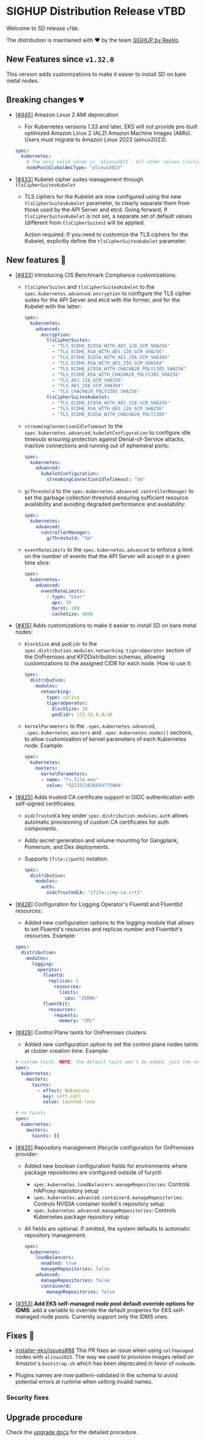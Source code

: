 # SIGHUP Distribution Release vTBD

Welcome to SD release `vTBD`.

The distribution is maintained with ❤️ by the team [SIGHUP by ReeVo](https://sighup.io/).

## New Features since `v1.32.0`

This version adds customizations to make it easier to install SD on bare metal nodes.

## Breaking changes 💔

- [[#445](https://github.com/sighupio/distribution/pull/445)] Amazon Linux 2 AMI deprecation
  - For Kubernetes versions 1.33 and later, EKS will not provide pre-built optimized Amazon Linux 2 (AL2) Amazon Machine Images (AMIs). Users must migrate to Amazon Linux 2023 (alinux2023).
  ```yaml
  spec:
    kubernetes:
      # The only valid value is `alinux2023`. All other values (including `alinux2`) result in a schema validation error.
      nodePoolGlobalAmiType: "alinux2023"
  ```

- [[#433](https://github.com/sighupio/distribution/pull/433)] Kubelet cipher suites management through `tlsCipherSuitesKubelet`
  - TLS ciphers for the Kubelet are now configured using the new `tlsCipherSuitesKubelet` parameter, to clearly separate them from those used by the API Server and etcd. Going forward, if `tlsCipherSuitesKubelet` is not set, a separate set of default values (different from `tlsCipherSuites`) will be applied.
    
    Action required: If you need to customize the TLS ciphers for the Kubelet, explicitly define the `tlsCipherSuitesKubelet` parameter.

## New features 🌟

- [[#433](https://github.com/sighupio/distribution/pull/433)] Introducing CIS Benchmark Compliance customizations:

  - `tlsCipherSuites` and `tlsCipherSuitesKubelet` to the `spec.kubernetes.advanced.encryption` to configure the TLS cipher suites for the API Server and etcd with the former, and for the Kubelet with the latter:

    ```yaml
    spec:
      kubernetes:
        advanced:
          encryption:
            tlsCipherSuites:
              - "TLS_ECDHE_ECDSA_WITH_AES_128_GCM_SHA256"
              - "TLS_ECDHE_RSA_WITH_AES_128_GCM_SHA256"
              - "TLS_ECDHE_ECDSA_WITH_AES_256_GCM_SHA384"
              - "TLS_ECDHE_RSA_WITH_AES_256_GCM_SHA384"
              - "TLS_ECDHE_ECDSA_WITH_CHACHA20_POLY1305_SHA256"
              - "TLS_ECDHE_RSA_WITH_CHACHA20_POLY1305_SHA256"
              - "TLS_AES_128_GCM_SHA256"
              - "TLS_AES_256_GCM_SHA384"
              - "TLS_CHACHA20_POLY1305_SHA256"
            tlsCipherSuitesKubelet:
              - "TLS_ECDHE_ECDSA_WITH_AES_128_GCM_SHA256"
              - "TLS_ECDHE_RSA_WITH_AES_128_GCM_SHA256"
              - "TLS_ECDHE_ECDSA_WITH_CHACHA20_POLY1305"
    ```

  - `streamingConnectionIdleTimeout` to the `spec.kubernetes.advanced.kubeletConfiguration` to configure idle timeouts ensuring protection against Denial-of-Service attacks, inactive connections and running out of ephemeral ports:

    ```yaml
    spec:
      kubernetes:
        advanced:
          kubeletConfiguration:
            streamingConnectionIdleTimeout: "5m"
    ```

  - `gcThreshold` to the `spec.kubernetes.advanced.controllerManager` to set the garbage collection threshold ensuring sufficient resource availability and avoiding
degraded performance and availability:

    ```yaml
    spec:
      kubernetes:
        advanced:
          controllerManager:
            gcThreshold: "5m"
    ```

  - `eventRateLimits` to the `spec.kubernetes.advanced` to enforce a limit on the number of events that the API Server will accept in a given time slice:

    ```yaml
    spec:
      kubernetes:
        advanced:
          eventRateLimits:
            - type: "User"
              qps: 20
              burst: 100
              cacheSize: 4096
    ```

- [[#415](https://github.com/sighupio/distribution/pull/415)] Adds customizations to make it easier to install SD on bare metal nodes:
  - `blockSize` and `podCidr` to the `spec.distribution.modules.networking.tigeraOperator` section of the OnPremises and KFDDistribution schemas, allowing customizations to the assigned CIDR for each node.
  How to use it:

    ```yaml
    spec:
      distribution:
        modules:
          networking:
            type: calico
            tigeraOperator:
              blockSize: 26
              podCidr: 172.16.0.0/16
    ```

  - `kernelParameters` to the `.spec.kubernetes.advanced`, `.spec.kubernetes.masters` and `.spec.kubernetes.nodes[]` sections, to allow customization of kernel parameters of each Kubernetes node. Example:

    ```yaml
    spec:
      kubernetes:
        masters:
          kernelParameters:
          - name: "fs.file-max"
            value: "9223372036854775804"
    ```

- [[#425](https://github.com/sighupio/distribution/pull/425)] Adds trusted CA certificate support in OIDC authentication with self-signed certificates:
  - `oidcTrustedCA` key under `spec.distribution.modules.auth` allows automatic provisioning of custom CA certificates for auth components.
  - Adds secret generation and volume mounting for Gangplank, Pomerium, and Dex deployments.
  - Supports `{file://path}` notation.

    ```yaml
    spec:
      distribution:
        modules:
          auth:
            oidcTrustedCA: "{file://my-ca.crt}"
    ```

- [[#428](https://github.com/sighupio/distribution/issues/428)] Configuration for Logging Operator's Fluentd and Fluentbit resources:
  - Added new configuration options to the logging module that allows to set Fluentd's resources and replicas number and Fluentbit's resources. Example:
  
  ```yaml
  spec:
    distribution:
      modules:
        logging:
          operator:
            fluentd:
              replicas: 1
                resources:
                  limits:
                    cpu: "2500m"
            fluentbit:
              resources:
                requests:
                  memory: "1Mi"
  ```

- [[#429](https://github.com/sighupio/distribution/issues/429)] Control Plane taints for OnPremises clusters:
  - Added new configuration option to set the control plane nodes taints at cluster creation time. Example:
  
  ```yaml
  # custom taint. NOTE: the default taint won't be added, just the ones defined.
  spec:
    kubernetes:
      masters:
        taints:
          - effect: NoExecute
            key: soft-cell
            value: tainted-love
  ```
  
  ```yaml
  # no taints
  spec:
    kubernetes:
      masters:
        taints: []
  ```

- [[#435](https://github.com/sighupio/distribution/pull/435)] Repository management lifecycle configuration for OnPremises provider:
  - Added new boolean configuration fields for environments where package repositories are configured outside of furyctl.
    - `spec.kubernetes.loadBalancers.manageRepositories`: Controls HAProxy repository setup
    - `spec.kubernetes.advanced.containerd.manageRepositories`: Controls NVIDIA container toolkit's repository setup
    - `spec.kubernetes.advanced.manageRepositories`: Controls Kubernetes package repository setup
  - All fields are optional. If omitted, the system defaults to automatic repository management.

    ```yaml
    spec:
      kubernetes:
        loadBalancers:
          enabled: true
          manageRepositories: false
        advanced:
          manageRepositories: false
          containerd:
            manageRepositories: false
    ```

- [[#353](https://github.com/sighupio/fury-distribution/pull/353)] **Add EKS self-managed node pool default override options for IDMS**: add a variable to override the default properies for EKS self-managed node pools. Currently support only the IDMS ones.

## Fixes 🐞

- [installer-eks/issues#88](https://github.com/sighupio/installer-eks/issues/88) This PR fixes an issue when using `selfmanaged` nodes with `alinux2023`. The way we used to provision images relied on Amazon's `bootstrap.sh` which has been deprecated in favor of `nodeadm`.

- Plugins names are now pattern-validated in the schema to avoid potential errors at runtime when setting invalid names.

### Security fixes

## Upgrade procedure

Check the [upgrade docs](https://docs.sighup.io/docs/installation/upgrades/) for the detailed procedure.
